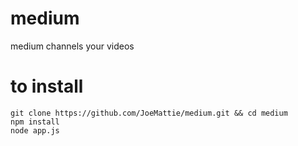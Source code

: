 # medium
medium channels your videos

# to install
	git clone https://github.com/JoeMattie/medium.git && cd medium
	npm install
	node app.js
